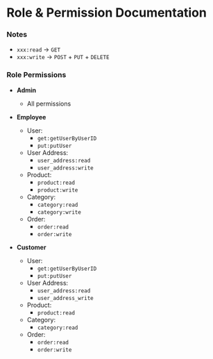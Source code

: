 # Role & Permission Documentation

### Notes

- `xxx:read` -> `GET`
- `xxx:write` -> `POST` + `PUT` + `DELETE`

### Role Permissions

- **Admin**
    - All permissions

- **Employee**
    - User:
        - `get:getUserByUserID`
        - `put:putUser`
    - User Address:
        - `user_address:read`
        - `user_address:write`
    - Product:
        - `product:read`
        - `product:write`
    - Category:
        - `category:read`
        - `category:write`
    - Order:
        - `order:read`
        - `order:write`

- **Customer**
    - User:
        - `get:getUserByUserID`
        - `put:putUser`
    - User Address:
        - `user_address:read`
        - `user_address_write`
    - Product:
        - `product:read`
    - Category:
        - `category:read`
    - Order:
        - `order:read`
        - `order:write`

